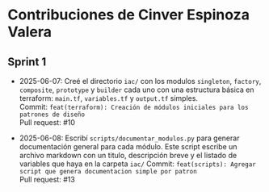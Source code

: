 # Contribuciones de Cinver Espinoza Valera

## Sprint 1

- 2025-06-07: Creé el directorio `iac/` con los modulos `singleton`, `factory`, `composite`, `prototype` y `builder` cada uno con una estructura básica en terraform: `main.tf`, `variables.tf` y `output.tf` simples.  
  Commit: `feat(terraform): Creación de módulos iniciales para los patrones de diseño`  
  Pull request: #10

- 2025-06-08: Escribí `scripts/documentar_modulos.py` para generar documentación general para cada módulo. Este script escribe un archivo markdown con un titulo, descripción breve y el listado de variables que haya en la carpeta `iac/`
  Commit: `feat(scripts): Agregar script que genera documentacion simple por patron`  
  Pull request: #13
  